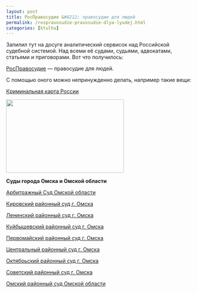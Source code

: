 ```yaml
---
layout: post
title: РосПравосудие &#8212; правосудие для людей
permalink: /rospravosudie-pravosudie-dlya-lyudej.html
categories: [ktulhu]
---
```



		
Запилил тут на досуге аналитический сервисок над Российской судебной системой. Над всеми её судами, судьями, адвокатами, статьями и приговорами. Вот что получилось:


<a href="http://rospravosudie.com/">РосПравосудие</a> &#8212; правосудие для людей.


С помощью оного можно непринужденно делать, например такие вещи:


<a href="http://rospravosudie.com/research/crime_map.html">Криминальная карта России</a>

<a href="http://rospravosudie.com/research/crime_map.html"><img src="http://www.ktulhu.net/wp-content/uploads/2012/04/crime_map_p.png" alt="" title="Криминальная карта России" width="320" height="199" class="alignnone size-full wp-image-710" srcset="https://www.ktulhu.net/wp-content/uploads/2012/04/crime_map_p.png 320w, https://www.ktulhu.net/wp-content/uploads/2012/04/crime_map_p-300x186.png 300w" sizes="(max-width: 320px) 100vw, 320px" /></a>


<strong>Суды города Омска и Омской области</strong>


<a href="http://rospravosudie.com/society/card/omskaya-oblast/court/as-omskoj-oblasti">Арбитражный Суд Омской области</a>

<a href="http://rospravosudie.com/society/card/omskaya-oblast/court/kirovskij-rajonnyj-sud-g-omska-omskaya-oblast">Кировский районный суд г. Омска</a>

<a href="http://rospravosudie.com/society/card/omskaya-oblast/court/leninskij-rajonnyj-sud-g-omska-omskaya-oblast">Ленинский районный суд г. Омска</a>

<a href="http://rospravosudie.com/society/card/omskaya-oblast/court/kujbyshevskij-rajonnyj-sud-g-omska-omskaya-oblast">Куйбышевский районный суд г. Омска</a>

<a href="http://rospravosudie.com/society/card/omskaya-oblast/court/pervomajskij-rajonnyj-sud-g-omska-omskaya-oblast">Первомайский районный суд г. Омска</a>

<a href="http://rospravosudie.com/society/card/omskaya-oblast/court/centralnyj-rajonnyj-sud-g-omska-omskaya-oblast">Центральный районный суд г. Омска</a>

<a href="http://rospravosudie.com/society/card/omskaya-oblast/court/oktyabrskij-rajonnyj-sud-g-omska-omskaya-oblast">Октябрьский районный суд г. Омска</a>

<a href="http://rospravosudie.com/society/card/omskaya-oblast/court/sovetskij-rajonnyj-sud-g-omska-omskaya-oblast">Советский районный суд г. Омска</a>

<a href="http://rospravosudie.com/society/card/omskaya-oblast/court/omskij-rajonnyj-sud-omskaya-oblast">Омский районный суд Омской области</a>

			